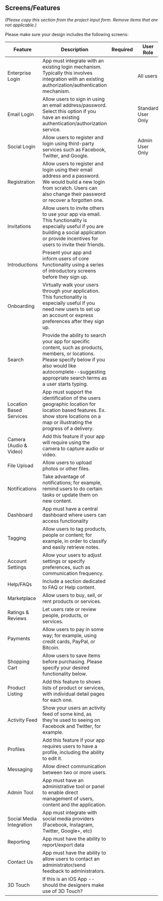 ## Screens/Features
_(Please copy this section from the project input form. Remove items that are not applicable.)_

Please make sure your design includes the following screens:

| Feature     | Description     | Required     | User Role     |
|-|-|-|-|
| Enterprise Login     | App must integrate with an existing login mechanism. Typically this involves integration with an existing authorization/authentication mechanism.      |      | All users     |
| Email Login     | Allow users to sign in using an email address/password. Select this option if you have an existing authentication/authorization service.      |      | Standard User Only     |
| Social Login     | Allow users to register and login using third-party services such as Facebook, Twitter, and Google.      |      | Admin User Only     |
| Registration     | Allow users to register and login using their email address and a password. We would build a new login from scratch. Users can also change their password or recover a forgotten one.     |      |      |
| Invitations     | Allow users to invite others to use your app via email. This functionality is especially useful if you are building a social application or provide incentives for users to invite their friends.      |      |      |
| Introductions     | Present your app and inform users of core functionality using a series of introductory screens before they sign up.     |      |      |
| Onboarding     | Virtually walk your users through your application. This functionality is especially useful if you need new users to set up an account or express preferences after they sign up.     |      |      |
| Search     | Provide the ability to search your app for specific content, such as products, members, or locations. Please specify below if you also would like autocomplete--suggesting appropriate search terms as a user starts typing.     |      |      |
| Location Based Services     | App must support the identification of the users geographic location for location based features.  Ex. show store locations on a map or illustrating the progress of a delivery.     |      |      |
| Camera (Audio & Video)     | Add this feature if your app will require using the camera to capture audio or video.      |      |      |
| File Upload     | Allow users to upload photos or other files.      |      |      |
| Notifications     | Take advantage of notifications; for example, remind users to do certain tasks or update them on new content.      |      |      |
| Dashboard     | App must have a central dashboard where users can access functionality     |      |      |
| Tagging     | Allow users to tag products, people or content; for example, in order to classify and easily retrieve notes.      |      |      |
| Account Settings     | Allow your users to adjust settings or specify preferences, such as communication frequency.      |      |      |
| Help/FAQs     | Include a section dedicated to FAQ or Help content.     |      |      |
| Marketplace     | Allow users to buy, sell, or rent products or services.      |      |      |
| Ratings & Reviews     | Let users rate or review people, products, or services.      |      |      |
| Payments     | Allow users to pay in some way; for example, using credit cards, PayPal, or Bitcoin.     |      |      |
| Shopping Cart     | Allow users to save items before purchasing.  Please specify your desired functionality below.     |      |      |
| Product Listing     | Add this feature to shows lists of product or services, with individual detail pages for each one.     |      |      |
| Activity Feed     | Show your users an activity feed of some kind, as they’re used to seeing on Facebook and Twitter, for example.      |      |      |
| Profiles     | Add this feature if your app requires users to have a profile, including the ability to edit it.     |      |      |
| Messaging     | Allow direct communication between two or more users.      |      |      |
| Admin Tool      | App must have an administrative tool or panel to enable direct management of users, content and the application.     |      |      |
| Social Media Integration     | App must integrate with social media providers (Facebook, Instagram, Twitter, Google+, etc)     |      |      |
| Reporting     | App must have the ability to report/export data     |      |      |
| Contact Us     | App must have the ability to allow users to contact an administrator/send feedback to administrators.     |      |      |
| 3D Touch     | If this is an iOS App -- should the designers make use of 3D Touch?     |      |      |
